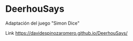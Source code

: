 # DeerhouSays
Adaptación del juego "Simon Dice"


Link https://davidespinozaromero.github.io/DeerhouSays/
